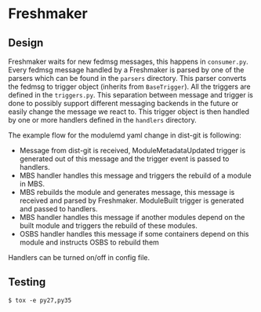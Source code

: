 # Freshmaker

## Design

Freshmaker waits for new fedmsg messages, this happens in `consumer.py`. Every fedmsg message handled by a Freshmaker is parsed by one of the parsers which can be found in the `parsers` directory. This parser converts the fedmsg to trigger object (inherits from `BaseTrigger`). All the triggers are defined in the `triggers.py`. This separation between message and trigger is done to possibly support different messaging backends in the future or easily change the message we react to. This trigger object is then handled by one or more handlers defined in the `handlers` directory.

The example flow for the modulemd yaml change in dist-git is following:

- Message from dist-git is received, ModuleMetadataUpdated trigger is generated out of this message and the trigger event is passed to handlers.
- MBS handler handles this message and triggers the rebuild of a module in MBS.
- MBS rebuilds the module and generates message, this message is received and parsed by Freshmaker. ModuleBuilt trigger is generated and passed to handlers.
- MBS handler handles this message if another modules depend on the built module and triggers the rebuild of these modules.
- OSBS handler handles this message if some containers depend on this module and instructs OSBS to rebuild them

Handlers can be turned on/off in config file.

## Testing

```
$ tox -e py27,py35
```
